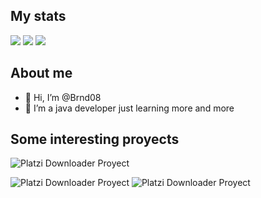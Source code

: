 
## My stats
![](http://github-profile-summary-cards.vercel.app/api/cards/profile-details?username=brnd08&theme=2077)
![](http://github-profile-summary-cards.vercel.app/api/cards/stats?username=brnd08&theme=2077)
![](http://github-profile-summary-cards.vercel.app/api/cards/productive-time?username=brnd08&theme=2077&utcOffset=8)
## About me
- 👋 Hi, I’m @Brnd08
- 👀 I’m a java developer just learning more and more

## Some interesting proyects
![Platzi Downloader Proyect](https://github-readme-stats.vercel.app/api/pin/?username=brnd08&repo=platziDownloader&theme=radical)

![Platzi Downloader Proyect](https://github-readme-stats.vercel.app/api/pin/?username=Proximalbag3226&repo=bearbikes&theme=radical)
![Platzi Downloader Proyect](https://github-readme-stats.vercel.app/api/pin/?username=brnd08&repo=Kerberos_CDC&theme=radical)


<!---

Brnd08/Brnd08 is a ✨ special ✨ repository because its `README.md` (this file) appears on your GitHub profile.
You can click the Preview link to take a look at your changes.
--->
